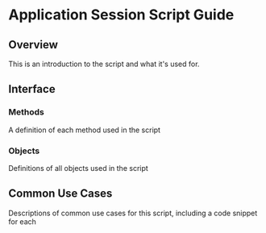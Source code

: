# Application Session Script Guide

## Overview

This is an introduction to the script and what it's used  for.

## Interface

### Methods

A definition of each method used in the script

### Objects

Definitions of all objects used in the script

## Common Use Cases

Descriptions of common use cases for this script, including a code snippet for each
